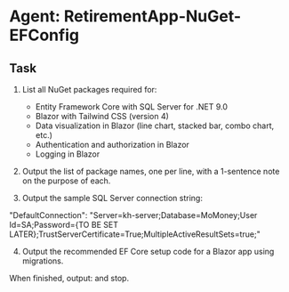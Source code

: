 # Agent: RetirementApp-NuGet-EFConfig

## Task

1. List all NuGet packages required for:
    - Entity Framework Core with SQL Server for .NET 9.0
    - Blazor with Tailwind CSS (version 4)
    - Data visualization in Blazor (line chart, stacked bar, combo chart, etc.)
    - Authentication and authorization in Blazor
    - Logging in Blazor

2. Output the list of package names, one per line, with a 1-sentence note on the purpose of each.

3. Output the sample SQL Server connection string:

"DefaultConnection": "Server=kh-server;Database=MoMoney;User Id=SA;Password={TO BE SET LATER};TrustServerCertificate=True;MultipleActiveResultSets=true;"


4. Output the recommended EF Core setup code for a Blazor app using migrations.

When finished, output: <!-- STEP 6 COMPLETE --> and stop.
